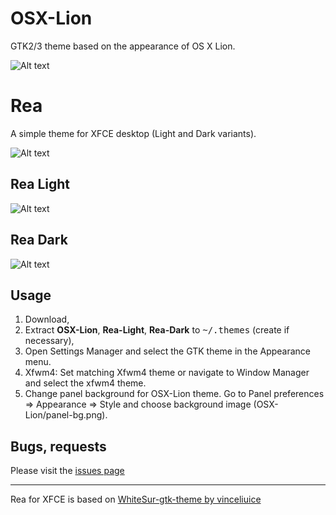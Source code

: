 # OSX-Lion
GTK2/3 theme based on the appearance of OS X Lion.

![Alt text](https://imgur.com/LEyk0lu.png?raw=true)




# Rea
A simple theme for XFCE desktop (Light and Dark variants).

![Alt text](https://imgur.com/4CYQeb0.png?raw=true)









## Rea Light

![Alt text](https://imgur.com/tdCcie0.png?raw=true)






## Rea Dark

![Alt text](https://imgur.com/VIDdRPU.png?raw=true)





## Usage
1. Download,
2. Extract **OSX-Lion**, **Rea-Light**, **Rea-Dark** to <kbd>~/.themes</kbd> (create if necessary),
3. Open Settings Manager and select the GTK theme in the Appearance menu.
4. Xfwm4: Set matching Xfwm4 theme or navigate to Window Manager and select the xfwm4 theme.
5. Change panel background for OSX-Lion theme. Go to Panel preferences => Appearance =>  Style and choose background image (OSX-Lion/panel-bg.png).


## Bugs, requests

Please visit the <a href="https://github.com/mkole/XFCE/issues">issues page</a>

<hr></hr>




Rea for XFCE is based on <a href="https://github.com/vinceliuice/WhiteSur-gtk-theme">WhiteSur-gtk-theme by vinceliuice</a>
